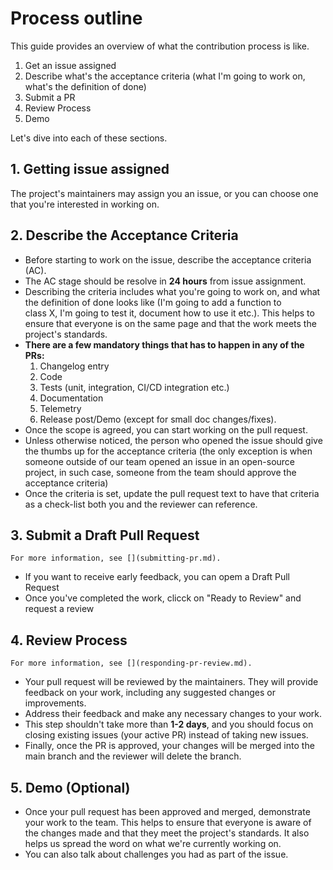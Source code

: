# Process outline

This guide provides an overview of what the contribution process is like.

1. Get an issue assigned
2. Describe what's the acceptance criteria (what I'm going to work on, what's the definition of done)
3. Submit a PR
4. Review Process
5. Demo

Let's dive into each of these sections.

## 1. Getting issue assigned

The project's maintainers may assign you an issue, or you can choose one that you're
interested in working on.

## 2. Describe the Acceptance Criteria

- Before starting to work on the issue, describe the acceptance criteria (AC). 
- The AC stage should be resolve in **24 hours** from issue assignment.
- Describing the criteria includes what you're going to work on,
  and what the definition of done looks like (I'm going to add a function to  
  class X, I'm going to test it, document how to use it etc.). 
  This helps to ensure that everyone is on the same page and that the work meets 
  the project's standards. 
- **There are a few mandatory things that has to happen in 
  any of the PRs:**
  1. Changelog entry 
  2. Code
  3. Tests (unit, integration, CI/CD integration etc.)
  4. Documentation
  5. Telemetry
  6. Release post/Demo (except for small doc changes/fixes). 
- Once the scope is agreed, you can start working on the pull request. 
- Unless otherwise noticed, the person who opened the issue should give the thumbs up for the acceptance criteria (the only exception is when someone outside of our team opened an issue in an open-source project, in such case, someone from the team should approve the acceptance criteria)
- Once the criteria is set, update the pull request text to have that criteria as a check-list
  both you and the reviewer can reference.

## 3. Submit a Draft Pull Request

```{note}
For more information, see [](submitting-pr.md).
```

- If you want to receive early feedback, you can opem a Draft Pull Request
- Once you've completed the work, clicck on "Ready to Review" and request a review

## 4. Review Process

```{note}
For more information, see [](responding-pr-review.md).
```

- Your pull request will be reviewed by the maintainers. They will provide feedback on your work, including any suggested changes or improvements. 
- Address their feedback and make any necessary changes to your work. 
- This step shouldn't take more than **1-2 days**, and you should 
focus on closing existing issues (your active PR) instead of taking new issues. 
- Finally, once the PR is approved, your changes will be merged into the main branch and the reviewer
will delete the branch.

## 5. Demo (Optional)

- Once your pull request has been approved and merged, demonstrate your work to the team. 
  This helps to ensure that everyone is aware of the changes made and that they meet 
  the project's standards. It also helps us spread the word on what we're currently
  working on. 
- You can also talk about challenges you had as part of the issue.



